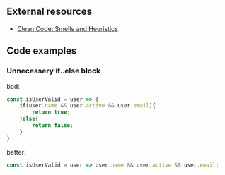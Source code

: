 ## External resources

- [Clean Code: Smells and Heuristics](https://moderatemisbehaviour.github.io/clean-code-smells-and-heuristics/)

## Code examples
### Unnecessery if..else block
bad:
```js
const isUserValid = user => {
	if(user.name && user.active && user.email){
		return true;
	}else{
		return false;
	}
}
```

better:
```js
const isUserValid = user => user.name && user.active && user.email;
```


